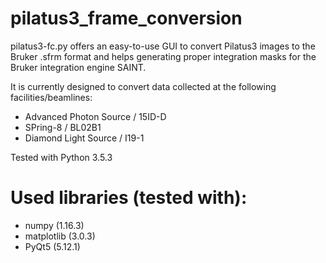 # pilatus3_frame_conversion

pilatus3-fc.py offers an easy-to-use GUI to convert Pilatus3 images to the Bruker .sfrm format and helps generating proper integration masks for the Bruker integration engine SAINT.

It is currently designed to convert data collected at the following facilities/beamlines:
  - Advanced Photon Source / 15ID-D
  - SPring-8 / BL02B1
  - Diamond Light Source / I19-1

Tested with Python 3.5.3

# Used libraries (tested with):
  - numpy (1.16.3)
  - matplotlib (3.0.3)
  - PyQt5 (5.12.1)
